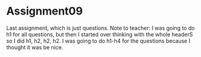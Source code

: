 # Assignment09
Last assignment, which is just questions. Note to teacher: I was going to do h1 for all questions, but then I started over thinking with the whole headerS so I did h1, h2, h2, h2. I was going to do h1-h4 for the questions because I thought it was be nice. 
